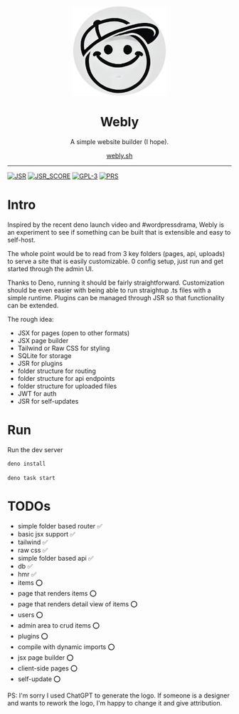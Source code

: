 <p align="center">
  <a href="https://github.com/webly/core"><img height="200" style="height: 200px" src="https://raw.githubusercontent.com/webly-sh/core/refs/heads/main/logo.png" alt="logo"></a>
  <h1 align="center">Webly</h1>
</p>
<p align="center">
A simple website builder (I hope).
</p>
<p align="center"><a href="https://webly.sh">webly.sh</a></p>
<hr/>

[![JSR](https://jsr.io/badges/@webly/core)](https://jsr.io/@webly/core)
[![JSR_SCORE](https://jsr.io/badges/@webly/core/score)](https://jsr.io/@webly/core/score)
[![GPL-3](https://img.shields.io/:license-gpl-blue.svg)](https://www.gnu.org/licenses/gpl-3.0.en.html)
[![PRS](https://img.shields.io/badge/PRs-welcome-blue.svg)](http://makeapullrequest.com)

# Intro

Inspired by the recent deno launch video and #wordpressdrama, Webly is an experiment to see if something can be built that is extensible and easy to self-host.

The whole point would be to read from 3 key folders (pages, api, uploads) to serve a site that is easily customizable. 0 config setup, just run and get started through the admin UI.

Thanks to Deno, running it should be fairly straightforward. Customization should be even easier with being able to run straightup .ts files with a simple runtime. Plugins can be managed through JSR so that functionality can be extended.

The rough idea:
- JSX for pages (open to other formats)
- JSX page builder
- Tailwind or Raw CSS for styling
- SQLite for storage
- JSR for plugins
- folder structure for routing
- folder structure for api endpoints
- folder structure for uploaded files
- JWT for auth
- JSR for self-updates

# Run

Run the dev server
```
deno install

deno task start
```

# TODOs

- simple folder based router ✅
- basic jsx support ✅
- tailwind ✅
- raw css ✅
- simple folder based api ✅
- db ✅
- hmr ✅
- items ⭕️
- page that renders items ⭕️
- page that renders detail view of items ⭕️
- users ⭕️
- admin area to crud items ⭕️
- plugins ⭕️
- compile with dynamic imports ⭕️
- jsx page builder ⭕️
- client-side pages ⭕️
- self-update ⭕️

PS: I'm sorry I used ChatGPT to generate the logo. If someone is a designer and wants to rework the logo, I'm happy to change it and give attribution.